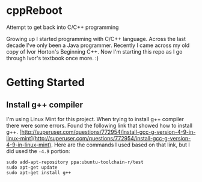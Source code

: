 # cppReboot
Attempt to get back into C/C++ programming

Growing up I started programming with C/C++ language. Across the last decade I've only been a Java programmer. Recently I came across my old copy of Ivor Horton's Beginning C++. Now I'm starting this repo as I go through Ivor's textbook once more. :)

# Getting Started
## Install g++ compiler
I'm using Linux Mint for this project. When trying to install g++ compiler there were some errors. Found the following link that showed how to install g++. [http://superuser.com/questions/772954/install-gcc-g-version-4-9-in-linux-mint](http://superuser.com/questions/772954/install-gcc-g-version-4-9-in-linux-mint).
Here are the commands I used based on that link, but I did used the `-4.9` portion:
```shell
sudo add-apt-repository ppa:ubuntu-toolchain-r/test
sudo apt-get update
sudo apt-get install g++
```
